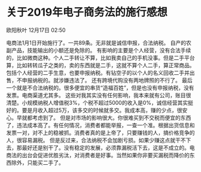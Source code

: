 # 关于2019年电子商务法的施行感想

欧阳秋叶 12月17日 02:50

电商法1月1日开始施行了。一共89条。无非就是诚信申报，合法纳税。
自产的农副产品，技能输出的小额还是免除的。
有影响的主要是个人经营，没有合法手续的，比如微商这种。个人二手转让不算，比如我卖自己的手机没事。但是二手平台算，比如转转瓜子之类的，卖的东西就是二手，这就不算个人二手，算正常商品。包括个人经营的二手生意，也要申报纳税。有钻空子的以个人的名义回收二手并出售，不申报纳税的。就涉嫌违法了。
还有跨境代购没有两地牌照的不行了。
最后一个就是不合法纳税的。很多便宜的串货“造福百姓”，但是也没有申报纳税，没有发票。电商渠道尤其多。
这些对我其实没有任何影响，我本来就有公司，账目很清楚。小规模纳税人增值税3%，个税不超过5000的收入是0%，诚信经营其实挺好的。要是月收入超过5万，该多交的时候就多交。我成本高，赚的少点，很安心。早就都考虑到了。
但是对市场的影响很大。你很难买到不交税而便宜的东西了，违法成本高了。有任何情况，消费者都能举报，一查一个准。根据出货信息和发票一对，对不上的稳被抓。消费者真的是上帝了，只要赚钱的人，搞价格竞争的人，很容易漏税。
但是反过来，合法纳税不会加剧亏损。如果少赚这点就干不下去，那最好还是别干了。没有稳定的发展，必须靠漏税活下去，这是不成立的。电商法的出台会促进优胜劣汰，对消费者是好事。当然如果你非要买漏税而降价的东西除外，只能买二手了。
